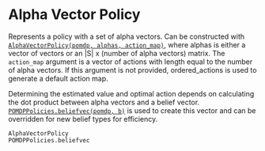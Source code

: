 # Alpha Vector Policy

Represents a policy with a set of alpha vectors. Can be constructed with [`AlphaVectorPolicy(pomdp, alphas, action_map)`](@ref), where alphas is either a vector of vectors or an |S| x (number of alpha vectors) matrix. The `action_map` argument is a vector of actions with length equal to the number of alpha vectors. If this argument is not provided, ordered_actions is used to generate a default action map.

Determining the estimated value and optimal action depends on calculating the dot product between alpha vectors and a belief vector. [`POMDPPolicies.beliefvec(pomdp, b)`](@ref) is used to create this vector and can be overridden for new belief types for efficiency.

```@docs
AlphaVectorPolicy
POMDPPolicies.beliefvec
``` 

